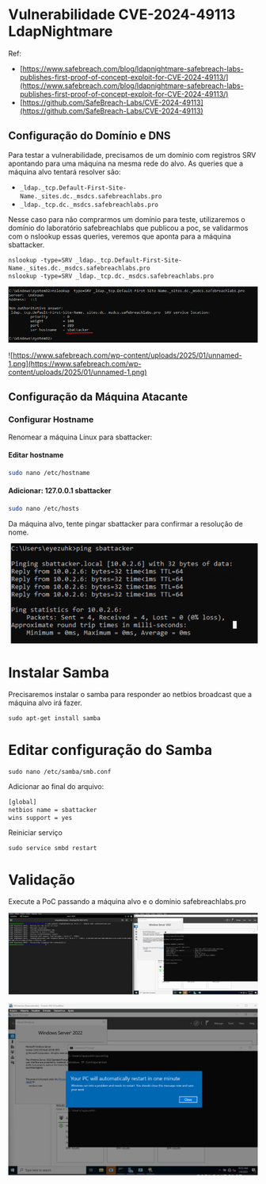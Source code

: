 # Vulnerabilidade CVE-2024-49113 LdapNightmare

Ref: 
- [https://www.safebreach.com/blog/ldapnightmare-safebreach-labs-publishes-first-proof-of-concept-exploit-for-CVE-2024-49113/](https://www.safebreach.com/blog/ldapnightmare-safebreach-labs-publishes-first-proof-of-concept-exploit-for-CVE-2024-49113/)
- [https://github.com/SafeBreach-Labs/CVE-2024-49113](https://github.com/SafeBreach-Labs/CVE-2024-49113)

## Configuração do Domínio e DNS
Para testar a vulnerabilidade, precisamos de um domínio com registros SRV apontando para uma máquina na mesma rede do alvo.
As queries que a máquina alvo tentará resolver são:

- `_ldap._tcp.Default-First-Site-Name._sites.dc._msdcs.safebreachlabs.pro`
- `_ldap._tcp.dc._msdcs.safebreachlabs.pro`

Nesse caso para não comprarmos um domínio para teste, utilizaremos o domínio do laboratório safebreachlabs que publicou a poc, se validarmos com o nslookup essas queries, veremos que aponta para a máquina sbattacker.

```
nslookup -type=SRV _ldap._tcp.Default-First-Site-Name._sites.dc._msdcs.safebreachlabs.pro
nslookup -type=SRV _ldap._tcp.dc._msdcs.safebreachlabs.pro
```

![LDAPNightmare/sbattacker.png](LDAPNightmare/sbattacker.png)

![https://www.safebreach.com/wp-content/uploads/2025/01/unnamed-1.png](https://www.safebreach.com/wp-content/uploads/2025/01/unnamed-1.png)

## Configuração da Máquina Atacante

### Configurar Hostname
Renomear a máquina Linux para sbattacker:

#### Editar hostname

```bash
sudo nano /etc/hostname
```

#### Adicionar: 127.0.0.1 sbattacker

```bash
sudo nano /etc/hosts
```

Da máquina alvo, tente pingar sbattacker para confirmar a resolução de nome.

![LDAPNightmare/netbios.png](LDAPNightmare/netbios.png)

# Instalar Samba
Precisaremos instalar o samba para responder ao netbios broadcast que a máquina alvo irá fazer.

```
sudo apt-get install samba
```

# Editar configuração do Samba

```
sudo nano /etc/samba/smb.conf
```

Adicionar ao final do arquivo:

```
[global]
netbios name = sbattacker
wins support = yes
```

Reiniciar serviço

```
sudo service smbd restart
```

# Validação

Execute a PoC passando a máquina alvo e o domínio safebreachlabs.pro

![LDAPNightmare/exploit.png](LDAPNightmare/exploit.png)

![LDAPNightmare/exploit_restart.png](LDAPNightmare/exploit_restart.png)
